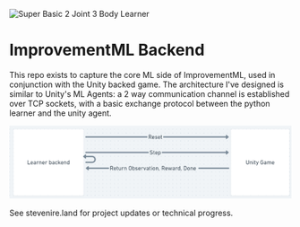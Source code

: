 ![Super Basic 2 Joint 3 Body Learner](img/next-gen.gif)

# ImprovementML Backend

This repo exists to capture the core ML side of ImprovementML, used in conjunction with the Unity backed game. The architecture I've designed is similar to Unity's ML Agents: a 2 way communication channel is established over TCP sockets, with a basic exchange protocol between the python learner and the unity agent.

![Architecture](img/RoughArchitecture.PNG)

See stevenire.land for project updates or technical progress.
